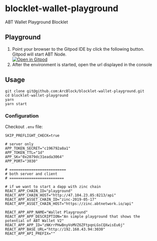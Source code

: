 # blocklet-wallet-playground

ABT Wallet Playground Blocklet

## Playground
1. Point your browser to the Gitpod IDE by click the following button. Gitpod will start ABT Node.<br>[![Open in Gitpod](https://gitpod.io/button/open-in-gitpod.svg)](https://gitpod.io/#https://github.com/blocklet/wallet-playground)
2. After the environment is started, open the url displayed in the console

## Usage

```shell
git clone git@github.com:ArcBlock/blocklet-wallet-playground.git
cd blocklet-wallet-playground
yarn
yarn start
```

### Configuration

Checkout `.env` file:

```config
SKIP_PREFLIGHT_CHECK=true

# server only
APP_TOKEN_SECRET="c196792a8a1"
APP_TOKEN_TTL="1d"
APP_SK="0x2079dc31eada3064"
APP_PORT="3030"

# ==========================
# both server and client
# =========================

# if we want to start a dapp with zinc chain
REACT_APP_CHAIN_ID="playground"
REACT_APP_CHAIN_HOST="http://47.104.23.85:8213/api"
REACT_APP_ASSET_CHAIN_ID="zinc-2019-05-17"
REACT_APP_ASSET_CHAIN_HOST="https://zinc.abtnetwork.io/api"

REACT_APP_APP_NAME="Wallet Playground"
REACT_APP_APP_DESCRIPTION="An simple playground that shows the potential of ABT Wallet V2"
REACT_APP_APP_ID="zNKrrPHwBnyVoMVZ6ZFtpqnLGsCQXwisEu6j"
REACT_APP_BASE_URL="http://192.168.43.94:3030"
REACT_APP_API_PREFIX=""
```
